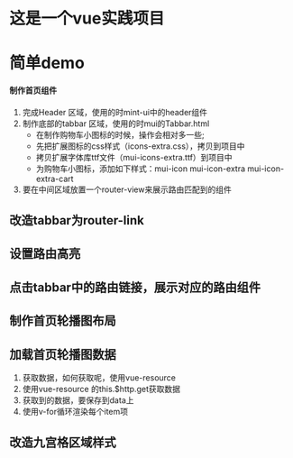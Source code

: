 # 这是一个vue实践项目
# 简单demo

#### 制作首页组件
1. 完成Header 区域，使用的时mint-ui中的header组件
2. 制作底部的tabbar 区域，使用的时mui的Tabbar.html
   + 在制作购物车小图标的时候，操作会相对多一些;
   + 先把扩展图标的css样式（icons-extra.css），拷贝到项目中 
   + 拷贝扩展字体库ttf文件（mui-icons-extra.ttf）到项目中
   + 为购物车小图标，添加如下样式：mui-icon mui-icon-extra mui-icon-extra-cart
3. 要在中间区域放置一个router-view来展示路由匹配到的组件


## 改造tabbar为router-link

## 设置路由高亮

## 点击tabbar中的路由链接，展示对应的路由组件

## 制作首页轮播图布局

## 加载首页轮播图数据
1. 获取数据，如何获取呢，使用vue-resource
2. 使用vue-resource 的this.$http.get获取数据
3. 获取到的数据，要保存到data上
4. 使用v-for循环渲染每个item项

## 改造九宫格区域样式